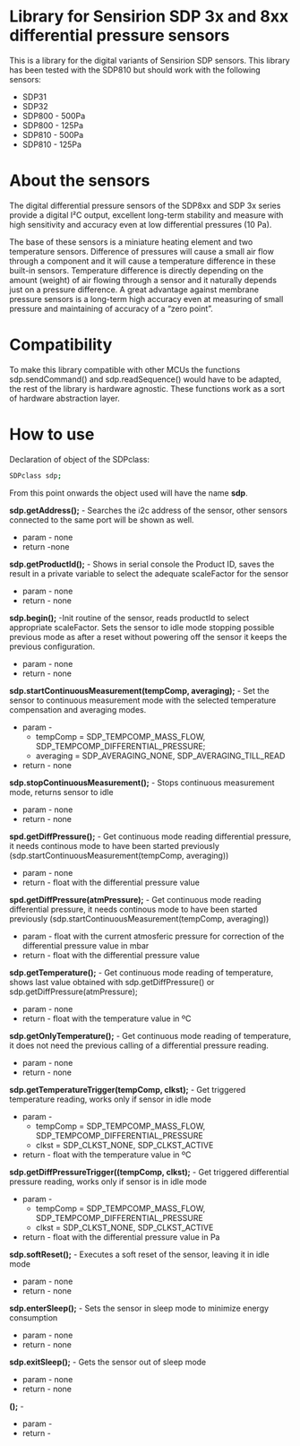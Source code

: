 # Library for Sensirion SDP 3x and 8xx differential pressure sensors

This is a library for the digital variants of Sensirion SDP sensors. This library has been tested with the SDP810 but should work with the following sensors:
- SDP31
- SDP32
- SDP800 - 500Pa    
- SDP800 - 125Pa
- SDP810 - 500Pa
- SDP810 - 125Pa


# About the sensors
The digital differential pressure sensors of the SDP8xx and SDP 3x series provide a digital I²C output, excellent long-term stability and measure with high sensitivity and accuracy even at low differential pressures (10 Pa).

The base of these sensors is a miniature heating element and two temperature sensors. Difference of pressures will cause a small air flow through a component and it will cause a temperature difference in these built-in sensors. Temperature difference is directly depending on the amount (weight) of air flowing through a sensor and it naturally depends just on a pressure difference. A great advantage against membrane pressure sensors is a long-term high accuracy even at measuring of small pressure and maintaining of accuracy of a “zero point”.
# Compatibility
To make this library compatible with other MCUs the functions sdp.sendCommand() and sdp.readSequence() would have to be adapted, the rest of the library is hardware agnostic. These functions work as a sort of hardware abstraction layer.

# How to use
Declaration of object of the SDPclass:
```sh
SDPclass sdp;
```
From this point onwards the object used will have the name **sdp**.

**sdp.getAddress();** - Searches the i2c address of the sensor, other sensors connected to the same port will be shown as well.
- param - none
- return -none

**sdp.getProductId();** - Shows in serial console the Product ID, saves the result in a private variable to select the adequate scaleFactor for the sensor
- param - none
- return - none

**sdp.begin();** -Init routine of the sensor, reads productId to select appropriate scaleFactor. Sets the sensor to idle mode stopping possible previous mode as after a reset without powering off the sensor it keeps the previous configuration.
- param - none
- return - none

**sdp.startContinuousMeasurement(tempComp, averaging);** - Set the sensor to continuous measurement mode with the selected temperature compensation and averaging modes.
- param -
  - tempComp = SDP_TEMPCOMP_MASS_FLOW, SDP_TEMPCOMP_DIFFERENTIAL_PRESSURE;
  - averaging = SDP_AVERAGING_NONE, SDP_AVERAGING_TILL_READ
- return - none

**sdp.stopContinuousMeasurement();** - Stops continuous measurement mode, returns sensor to idle
- param - none
- return - none

**spd.getDiffPressure();** - Get continuous mode reading differential pressure, it needs continous mode to have been started previously (sdp.startContinuousMeasurement(tempComp, averaging))
- param - none
- return - float with the differential pressure value

**spd.getDiffPressure(atmPressure);** - Get continuous mode reading differential pressure, it needs continous mode to have been started previously (sdp.startContinuousMeasurement(tempComp, averaging))
- param - float with the current atmosferic pressure for correction of the differential pressure value in mbar
- return - float with the differential pressure value

**sdp.getTemperature();** - Get continuous mode reading of temperature, shows last value obtained with sdp.getDiffPressure() or sdp.getDiffPressure(atmPressure);
- param - none
- return - float with the temperature value in ºC

**sdp.getOnlyTemperature();** - Get continuous mode reading of temperature, it does not need the previous calling of a differential pressure reading.
- param - none
- return - none

**sdp.getTemperatureTrigger(tempComp, clkst);** - Get triggered temperature reading, works only if sensor in idle mode
- param -
  - tempComp = SDP_TEMPCOMP_MASS_FLOW, SDP_TEMPCOMP_DIFFERENTIAL_PRESSURE
  - clkst = SDP_CLKST_NONE, SDP_CLKST_ACTIVE
- return - float with the temperature value in ºC

**sdp.getDiffPressureTrigger((tempComp, clkst);** - Get triggered differential pressure reading, works only if sensor is in idle mode
- param -
  - tempComp = SDP_TEMPCOMP_MASS_FLOW, SDP_TEMPCOMP_DIFFERENTIAL_PRESSURE
  - clkst = SDP_CLKST_NONE, SDP_CLKST_ACTIVE
- return - float with the differential pressure value in Pa


**sdp.softReset();** - Executes a soft reset of the sensor, leaving it in idle mode
- param - none
- return - none


**sdp.enterSleep();** - Sets the sensor in sleep mode to minimize energy consumption
- param - none
- return - none


**sdp.exitSleep();** - Gets the sensor out of sleep mode
- param - none
- return - none



**();** -
- param -
- return -
